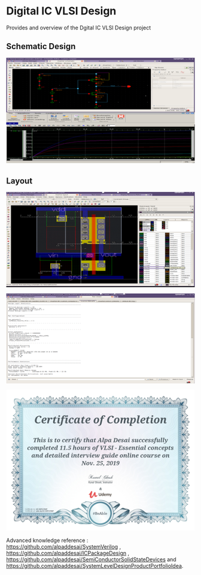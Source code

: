 # Digital IC VLSI Design

Provides and overview of the Dgital IC VLSI Design project 

## Schematic Design
![image](SchematicDesign.png)


## Layout
![image](VLSILayout.png)

![image](Output.png)

![image](VLSI_Design_Certification.jpg)

Advanced knowledge reference : https://github.com/alpaddesai/SystemVerilog , https://github.com/alpaddesai/ICPackageDesign ,  https://github.com/alpaddesai/SemiConductorSolidStateDevices and https://github.com/alpaddesai/SystemLevelDesignProductPortfolioIdea.


